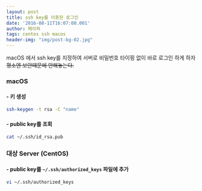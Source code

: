 ```yaml
---
layout: post
title: ssh key를 이용한 로그인
date: '2016-08-11T16:07:00.001'
author: 페이퍼
tags: centos ssh macos
header-img: "img/post-bg-02.jpg"
---
```


macOS 에서 ssh key를 지정하여 서버로 비밀번호 타이핑 없이 바로 로그인 하게 하자  
~~평소엔 보안때문에 안해놓는다.~~ 

### macOS

#### - 키 생성
```bash
ssh-keygen -t rsa -C "name"
```

#### - public key를 조회
```bash
cat ~/.ssh/id_rsa.pub
```

### 대상 Server (CentOS)

#### - public key를 `~/.ssh/authorized_keys` 파일에 추가
```bash
vi ~/.ssh/authorized_keys
```


 

